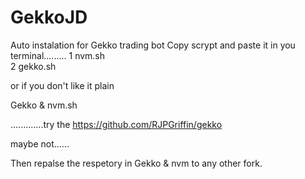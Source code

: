 # GekkoJD
Auto instalation for Gekko trading bot
Copy scrypt and paste it in you terminal.........
1 nvm.sh          
2 gekko.sh


or if you don't like it plain





Gekko & nvm.sh


.............try the  https://github.com/RJPGriffin/gekko 


maybe not......

Then repalse the respetory in Gekko & nvm to any other fork.
